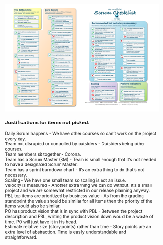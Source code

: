 ![Scrum checklist](images/Scrum_Checklist.png)

### Justifications for items not picked:
Daily Scrum happens - We have other courses so can’t work on the project every day.  
Team not disrupted or controlled by outsiders - Outsiders being other courses.  
Team members sit together - Corona.  
Team has a Scrum Master (SM) - Team is small enough that it’s not needed to have a designated Scrum Master.  
Team has a sprint burndown chart - It’s an extra thing to do that’s not necessary.  
Scaling - We have one small team so scaling is not an issue.  
Velocity is measured - Another extra thing we can do without. It’s a small project and we are somewhat restricted  in our release planning anyway.  
PBL top items are prioritized by business value - As from the grading standpoint the value should be similar for all items then the priority of the items would also be similar.  
PO has product vision that is in sync with PBL - Between the project description and PBL, writing the product vision down would be a waste of time. PO will just have it in his head.  
Estimate relative size (story points) rather than time - Story points are an extra level of abstraction. Time is easily understandable and straightforward.  



